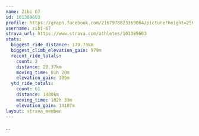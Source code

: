 ```yaml
---
name: Zibi 67
id: 101389603
profile: https://graph.facebook.com/2167978823369064/picture?height=256&width=256
username: zibi-67
strava_url: https://www.strava.com/athletes/101389603
stats:
  biggest_ride_distance: 179.73km
  biggest_climb_elevation_gain: 979m
  recent_ride_totals:
    count: 2
    distance: 28.37km
    moving_time: 01h 20m
    elevation_gain: 105m
  ytd_ride_totals:
    count: 61
    distance: 1880km
    moving_time: 102h 33m
    elevation_gain: 14187m
layout: strava_member
--- 
```

...

